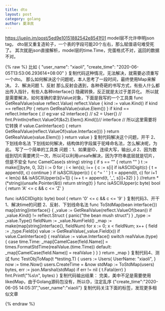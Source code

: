 ```yaml
---
title: dto
layout: post
category: golang
author: 夏泽民
---
```

https://juejin.im/post/5ed9e10151882542e8541f01
model层不允许申明json tag， dto层又重复造轮子，一个表的字段可能20个左右，那么赋值语句难受死了。
其次就是json直接解析，model层的time.Time，完蛋格式不对，返回的数据不对。
<!-- more -->
{% raw %}
比如
{
    "user_name": "xiaoli",
    "create_time": "2020-06-05T13:53:06.293614+08:00"
}
复制代码这种情况，无法解决，就需要必须重写一个dto。
那么如何解决这个问题呢，本人思考了一段时间，最终使用Map来解决。
2、解决问题
1、反射
那么反射会遇到，各种奇葩的书写方式，有些人什么都出传入指针，有些人各种interface{} 隐藏转换，反正就是太过于差异化。
所以就是需要解决，如何准确的拿到Value对象，下面是我写的一个工具类
func GetRealValue(value reflect.Value) reflect.Value {
	kind := value.Kind()
	if kind == reflect.Ptr {
		return GetRealValue(value.Elem())
	}
	if kind == reflect.Interface {
		// eg:var s2 interface{}
		//	s2 = User{}
		//	fmt.Println(reflect.ValueOf(&s2).Elem().Kind())// interface
		// 所以这里需要将它转换
		if value.CanInterface() {
			return GetRealValue(reflect.ValueOf(value.Interface()))
		}
		return GetRealValue(value.Elem())
	}
	return value
}
复制代码解决这个问题，开干
2、下划线命名法
下划线如何解决，结构体的字段属于驼峰命名法，怎么解决呢，为此。
写了一个简单的工具类
问题：1、如果是ID，连续大写，输出i_d
2、因为数组到切片需要拷贝一次，所以可以利用unsafe解决，因为字符串底层就是切片，但是不安全
func CamelCase(s string) string {
	if s == "" {
		return ""
	}
	t := make([]byte, 0, 32)
	i := 0
	for ; i < len(s); i++ {
		c := s[i]
		if isASCIIDigit(c) {
			t = append(t, c)
			continue
		}
		if isASCIIUpper(c) {
			c ^= ' '
		}
		t = append(t, c)
		for i+1 < len(s) && isASCIIUpper(s[i+1]) {
			i++
			t = append(t, '_', s[i]+32)
		}
	}
	//return *(*string)(unsafe.Pointer(&t))
	return string(t)
}
func isASCIIUpper(c byte) bool {
	return 'A' <= c && c <= 'Z'
}

func isASCIIDigit(c byte) bool {
	return '0' <= c && c <= '9'
}
复制代码3、开干
1、解决time的问题
2、反射、下划线命名法
func ToStdMap(bean interface{}) map[string]interface{} {
	_value := GetRealValue(reflect.ValueOf(bean))
	if _value.Kind() != reflect.Struct {
		panic("the bean mush struct")
	}
	_type := _value.Type()
	fieldNum := _value.NumField()
	_map := make(map[string]interface{}, fieldNum)
	for x := 0; x < fieldNum; x++ {
		field := _type.Field(x)
		value := GetRealValue(_value.Field(x))
		if value.CanInterface() {
			realValue := value.Interface()
			switch realValue.(type) {
			case time.Time:
				_map[CamelCase(field.Name)] = times.FormatStdTime(realValue.(time.Time))
			default:
				_map[CamelCase(field.Name)] = realValue
			}
		}
	}
	return _map
}
复制代码4、测试
func TestObjToMap(t *testing.T) {
	users := Users{
		UserName: "xiaoli",
	}
	now := time.Now()
	users.CreateTime = &now
	stdMap := ToStdMap(users)
	bytes, err := json.Marshal(stdMap)
	if err != nil {
		t.Fatal(err)
	}
	fmt.Printf("%s\n", bytes)
}
复制代码输出结果：
完美，美中不足是需要使用likedMap，由于Golang源码包没有，所以😓，注定乱序
{"create_time":"2020-06-05 14:05:31","user_name":"xiaoli"}
复制代码关注下面的标签，发现更多相似文章


{% endraw %}
